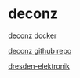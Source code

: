 # deconz

[deconz docker](https://hub.docker.com/r/deconzcommunity/deconz)

[deconz github repo](https://github.com/deconz-community/deconz-docker)

[dresden-elektronik](https://deconz.dresden-elektronik.de)
